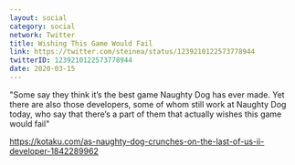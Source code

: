 ```yaml
---
layout: social
category: social
network: Twitter
title: Wishing This Game Would Fail
link: https://twitter.com/steinea/status/1239210122573778944
twitterID: 1239210122573778944
date: 2020-03-15
---
```


"Some say they think it’s the best game Naughty Dog has ever made. Yet there are also those developers, some of whom still work at Naughty Dog today, who say that there’s a part of them that actually wishes this game would fail"

<https://kotaku.com/as-naughty-dog-crunches-on-the-last-of-us-ii-developer-1842289962>
